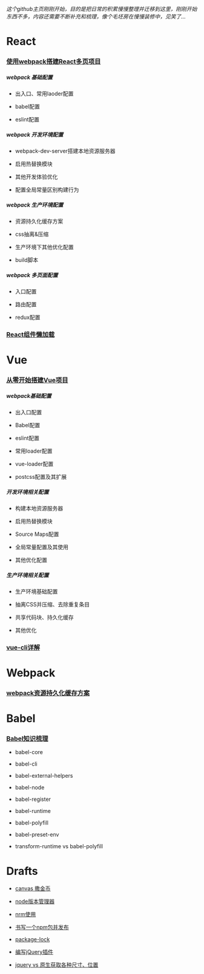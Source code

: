 *这个github主页刚刚开始，目的是把日常的积累慢慢整理并迁移到这里，刚刚开始东西不多，内容还需要不断补充和梳理，像个毛坯房在慢慢装修中，见笑了...*

# React

### [使用webpack搭建React多页项目](https://github.com/joeny3154/react-webpack-multiple-pages/blob/master/README.md)

##### webpack 基础配置

- 出入口、常用laoder配置

- babel配置

- eslint配置

##### webpack 开发环境配置

- webpack-dev-server搭建本地资源服务器

- 启用热替换模块

- 其他开发体验优化

- 配置全局常量区别构建行为

##### webpack 生产环境配置

- 资源持久化缓存方案

- css抽离&压缩

- 生产环境下其他优化配置

- build脚本

##### webpack 多页面配置

- 入口配置

- 路由配置

- redux配置

### [React组件懒加载](https://github.com/joeny3154/react-lazilyload)

# Vue

### [从零开始搭建Vue项目](https://github.com/joeny3154/vue-cli-like/blob/master/README.md)

##### webpack基础配置

- 出入口配置

- Babel配置

- eslint配置

- 常用loader配置

- vue-loader配置

- postcss配置及其扩展

##### 开发环境相关配置

- 构建本地资源服务器

- 启用热替换模块

- Source Maps配置

- 全局常量配置及其使用

- 其他优化配置

##### 生产环境相关配置

- 生产环境基础配置

- 抽离CSS并压缩、去除重复条目

- 共享代码块、持久化缓存

- 其他优化

### [vue-cli详解](https://github.com/joeny3154/vue-cli-webpack-comments/blob/master/README.md)

# Webpack

### [webpack资源持久化缓存方案](https://github.com/joeny3154/react-webpack-multiple-pages/blob/master/doc/webpack资源持久化缓存方案.md)

# Babel

### [Babel知识梳理](https://github.com/joeny3154/daily-notes/blob/master/babel/doc/doc.md)

- babel-core

- babel-cli

- babel-external-helpers

- babel-node

- babel-register

- babel-runtime

- babel-polyfill

- babel-preset-env

- transform-runtime vs babel-polyfill


# Drafts

- [canvas 撒金币](./canvas/coins.md)

- [node版本管理器](https://github.com/joeny3154/daily-notes/blob/master/nodeJs/nvm_node版本管理器.md)

- [nrm使用](https://github.com/joeny3154/daily-notes/blob/master/nodeJs/npm/nrm使用.md)

- [书写一个npm包并发布](https://github.com/joeny3154/daily-notes/blob/master/nodeJs/npm/书写一个npm包并发布.md)

- [package-lock](https://github.com/joeny3154/daily-notes/blob/master/nodeJs/npm/package-lock.json.md)

- [编写jQuery插件](https://github.com/joeny3154/daily-notes/blob/master/jQuery/手写jQuery插件.md)

- [jquery vs 原生获取各种尺寸、位置](https://github.com/joeny3154/daily-notes/blob/master/jQuery/jquery_原生获取各种尺寸位置.md)